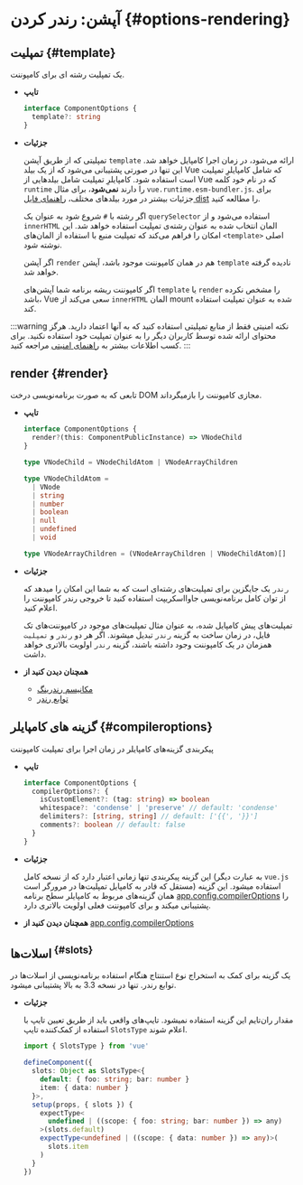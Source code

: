 # آپشن: رندر کردن {#options-rendering}

## تمپلیت {#template}

یک تمپلیت رشته ای برای کامپوننت.

- **تایپ**

  ```ts
  interface ComponentOptions {
    template?: string
  }
  ```

- **جزئیات**

  تمپلیتی که از طریق آپشن `template` ارائه می‌شود، در زمان اجرا کامپایل خواهد شد. این تنها در صورتی پشتیبانی می‌شود که از یک بیلد Vue که شامل کامپایلرِ تمپلیت است استفاده شود. کامپایلرِ تمپلیت شامل بیلدهایی از Vue که در نام خود کلمه `runtime` را دارند **نمی‌شود**، برای مثال `vue.runtime.esm-bundler.js`. برای جزئیات بیشتر در مورد بیلد‌های مختلف، [راهنمای فایل dist](https://github.com/vuejs/core/tree/main/packages/vue#which-dist-file-to-use) را مطالعه کنید.

  اگر رشته با `#` شروع شود به عنوان یک `querySelector` استفاده می‌شود و از `innerHTML` المان انتخاب شده به عنوان رشته‌ی تمپلیت استفاده خواهد شد. این امکان را فراهم می‌کند که تمپلیت منبع با استفاده از المان‌های `<template>` اصلی نوشته شود.

  اگر آپشن `render` هم در همان کامپوننت موجود باشد، آپشن `template` نادیده گرفته خواهد شد.

  اگر کامپوننت ریشه برنامه شما آپشن‌های `template` یا `render` را مشخص نکرده باشد، Vue سعی می‌کند از `innerHTML` المان mount شده به عنوان تمپلیت استفاده کند.

:::warning نکته امنیتی
فقط از منابع تمپلیتی استفاده کنید که به آنها اعتماد دارید. هرگز محتوای ارائه شده توسط کاربران دیگر را به عنوان تمپلیت خود استفاده نکنید. برای کسب اطلاعات بیشتر به [راهنمای امنیتی](/guide/best-practices/security#rule-no-1-never-use-non-trusted-templates) مراجعه کنید.
  :::

## render {#render}

تابعی که به صورت برنامه‌نویسی درخت DOM مجازی کامپوننت را بازمیگرداند.

- **تایپ**

  ```ts
  interface ComponentOptions {
    render?(this: ComponentPublicInstance) => VNodeChild
  }

  type VNodeChild = VNodeChildAtom | VNodeArrayChildren

  type VNodeChildAtom =
    | VNode
    | string
    | number
    | boolean
    | null
    | undefined
    | void

  type VNodeArrayChildren = (VNodeArrayChildren | VNodeChildAtom)[]
  ```

- **جزئیات**

  `رندر` یک جایگزین برای تمپلیت‌های رشته‌ای است که به شما این امکان را میدهد که از توان کامل برنامه‌نویسی جاوااسکریپت استفاده کنید تا خروجی رندر کامپوننت را اعلام کنید.

  تمپلیت‌های پیش کامپایل شده، به عنوان مثال تمپلیت‌های موجود در کامپوننت‌های تک فایل، در زمان ساخت به گزینه `رندر` تبدیل میشوند. اگر هر دو `رندر` و `تمپلیت` همزمان در یک کامپوننت وجود داشته باشند، گزینه `رندر` اولویت بالاتری خواهد داشت.

- **همچنان دیدن کنید از**
  - [مکانیسم رندرینگ](/guide/extras/rendering-mechanism)
  - [توابع رندر](/guide/extras/render-function)

## گزینه های کامپایلر {#compileroptions}

پیکربندی گزینه‌های کامپایلر در زمان اجرا برای تمپلیت کامپوننت

- **تایپ**

  ```ts
  interface ComponentOptions {
    compilerOptions?: {
      isCustomElement?: (tag: string) => boolean
      whitespace?: 'condense' | 'preserve' // default: 'condense'
      delimiters?: [string, string] // default: ['{{', '}}']
      comments?: boolean // default: false
    }
  }
  ```

- **جزئیات**

  این گزینه پیکربندی تنها زمانی اعتبار دارد که از نسخه کامل (به عبارت دیگر `vue.js` مستقل که قادر به کامپایل تمپلیت‌ها در مرورگر است) استفاده میشود. این گزینه همان گزینه‌های مربوط به کامپایلر سطح برنامه [app.config.compilerOptions](/api/application#app-config-compileroptions) را پشتیبانی میکند و برای کامپوننت فعلی اولویت بالاتری دارد.

- **همچنان دیدن کنید از** [app.config.compilerOptions](/api/application#app-config-compileroptions)

## اسلات‌ها<sup class="vt-badge ts"/> {#slots}

یک گزینه برای کمک به استخراج نوع استنتاج هنگام استفاده برنامه‌نویسی از اسلات‌ها در توابع رندر. تنها در نسخه 3.3 به بالا پشتیبانی میشود.

- **جزئیات**

  مقدار ران‌تایم این گزینه استفاده نمیشود. تایپ‌های واقعی باید از طریق تعیین تایپ با استفاده از کمک‌کننده تایپ `SlotsType` اعلام شوند.

  ```ts
  import { SlotsType } from 'vue'

  defineComponent({
    slots: Object as SlotsType<{
      default: { foo: string; bar: number }
      item: { data: number }
    }>,
    setup(props, { slots }) {
      expectType<
        undefined | ((scope: { foo: string; bar: number }) => any)
      >(slots.default)
      expectType<undefined | ((scope: { data: number }) => any)>(
        slots.item
      )
    }
  })
  ```
